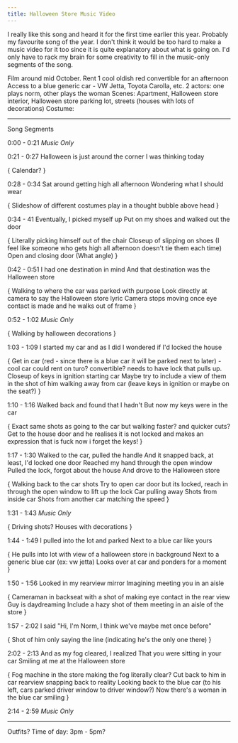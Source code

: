 ```yaml
---
title: Halloween Store Music Video
---
```


I really like this song and heard it for the first time earlier this year. Probably my favourite song of the year. I don't think it would be too hard to make a music video for it too since it is quite explanatory about what is going on. I'd only have to rack my brain for some creativity to fill in the music-only segments of the song.

Film around mid October.
Rent 1 cool oldish red convertible for an afternoon
Access to a blue generic car - VW Jetta, Toyota Carolla, etc.
2 actors: one plays norm, other plays the woman
Scenes: Apartment, Halloween store interior, Halloween store parking lot, streets (houses with lots of decorations)
Costume: 

-----

Song Segments

0:00 - 0:21
*Music Only*

0:21 - 0:27
Halloween is just around the corner
I was thinking today

{
    Calendar?
}

0:28 - 0:34
Sat around getting high all afternoon
Wondering what I should wear

{
    Slideshow of different costumes play in a thought bubble above head
}

0:34 - 41
Eventually, I picked myself up
Put on my shoes and walked out the door

{
    Literally picking himself out of the chair
    Closeup of slipping on shoes (I feel like someone who gets high all afternoon doesn't tie them each time)
    Open and closing door (What angle)
}

0:42 - 0:51
I had one destination in mind
And that destination was the Halloween store

{
    Walking to where the car was parked with purpose
    Look directly at camera to say the Halloween store lyric
    Camera stops moving once eye contact is made and he walks out of frame
}

0:52 - 1:02
*Music Only*

{
    Walking by halloween decorations
}

1:03 - 1:09
I started my car and as I did
I wondered if I'd locked the house

{
    Get in car (red - since there is a blue car it will be parked next to later) - cool car could rent on turo? convertible? needs to have lock that pulls up.
    Closeup of keys in ignition starting car
    Maybe try to include a view of them in the shot of him walking away from car
    (leave keys in ignition or maybe on the seat?)
}

1:10 - 1:16
Walked back and found that I hadn't
But now my keys were in the car

{
    Exact same shots as going to the car but walking faster? and quicker cuts?
    Get to the house door and he realises it is not locked and makes an expression that is fuck now i forget the keys!
}

1:17 - 1:30
Walked to the car, pulled the handle
And it snapped back, at least, I'd locked one door
Reached my hand through the open window
Pulled the lock, forgot about the house
And drove to the Halloween store

{
    Walking back to the car shots
    Try to open car door but its locked, reach in through the open window to lift up the lock
    Car pulling away
    Shots from inside car
    Shots from another car matching the speed
}

1:31 - 1:43
*Music Only*

{
    Driving shots?
    Houses with decorations
}

1:44 - 1:49
I pulled into the lot and parked
Next to a blue car like yours

{
    He pulls into lot with view of a halloween store in background
    Next to a generic blue car (ex: vw jetta)
    Looks over at car and ponders for a moment
}

1:50 - 1:56
Looked in my rearview mirror
Imagining meeting you in an aisle

{
    Cameraman in backseat with a shot of making eye contact in the rear view
    Guy is daydreaming
    Include a hazy shot of them meeting in an aisle of the store
}

1:57 - 2:02
I said "Hi, I'm Norm, I think we've maybe met once before"

{
    Shot of him only saying the line (indicating he's the only one there)
}

2:02 - 2:13
And as my fog cleared, I realized
That you were sitting in your car
Smiling at me at the Halloween store

{
    Fog machine in the store making the fog literally clear?
    Cut back to him in car rearview snapping back to reality
    Looking back to the blue car (to his left, cars parked driver window to driver window?) 
    Now there's a woman in the blue car smiling
}

2:14 - 2:59
*Music Only*

---------

Outfits?
Time of day: 3pm - 5pm?
